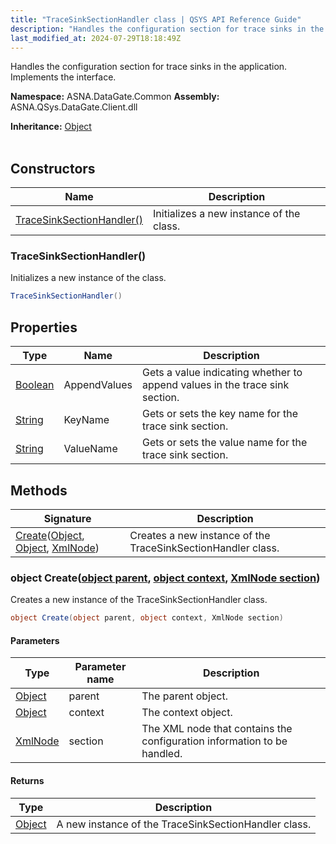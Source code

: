```yaml
---
title: "TraceSinkSectionHandler class | QSYS API Reference Guide"
description: "Handles the configuration section for trace sinks in the application. Implements the  interface. "
last_modified_at: 2024-07-29T18:18:49Z
---
```


Handles the configuration section for trace sinks in the application.
Implements the  interface.

**Namespace:** ASNA.DataGate.Common
**Assembly:** ASNA.QSys.DataGate.Client.dll

**Inheritance:** [Object](https://docs.microsoft.com/en-us/dotnet/api/system.object)
<br>
<br>

## Constructors

| Name | Description |
| --- | --- |
| [TraceSinkSectionHandler()](#tracesinksectionhandler) | Initializes a new instance of the  class.

### TraceSinkSectionHandler()

Initializes a new instance of the  class.

```cs
TraceSinkSectionHandler()
```

## Properties

| Type | Name | Description
| --- | --- | --- 
| [Boolean](https://docs.microsoft.com/en-us/dotnet/api/system.boolean) | AppendValues | Gets a value indicating whether to append values in the trace sink section. |
| [String](https://learn.microsoft.com/en-us/dotnet/api/system.string?view=net-8.0) | KeyName | Gets or sets the key name for the trace sink section. |
| [String](https://learn.microsoft.com/en-us/dotnet/api/system.string?view=net-8.0) | ValueName | Gets or sets the value name for the trace sink section. |

## Methods

| Signature | Description |
| --- | --- |
| [Create](#object-createobject-parent-object-context-xmlnode-section)([Object](https://docs.microsoft.com/en-us/dotnet/api/system.object), [Object](https://docs.microsoft.com/en-us/dotnet/api/system.object), [XmlNode](https://learn.microsoft.com/en-us/dotnet/api/system.xml.xmlnode?view=net-8.0)) | Creates a new instance of the TraceSinkSectionHandler class.

### object Create([object parent](https://docs.microsoft.com/en-us/dotnet/api/system.object), [object context](https://docs.microsoft.com/en-us/dotnet/api/system.object), [XmlNode section](https://learn.microsoft.com/en-us/dotnet/api/system.xml.xmlnode?view=net-8.0))

Creates a new instance of the TraceSinkSectionHandler class.

```cs
object Create(object parent, object context, XmlNode section)
```

#### Parameters

| Type | Parameter name | Description
| --- | --- | ---
| [Object](https://docs.microsoft.com/en-us/dotnet/api/system.object) | parent | The parent object.
| [Object](https://docs.microsoft.com/en-us/dotnet/api/system.object) | context | The context object.
| [XmlNode](https://learn.microsoft.com/en-us/dotnet/api/system.xml.xmlnode?view=net-8.0) | section | The XML node that contains the configuration information to be handled.

#### Returns

| Type | Description
| --- | ---
| [Object](https://docs.microsoft.com/en-us/dotnet/api/system.object) | A new instance of the TraceSinkSectionHandler class.
